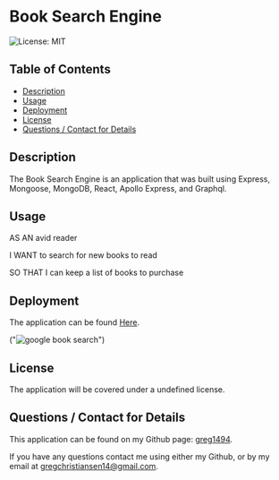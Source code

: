 # Book Search Engine
  ![License: MIT](https://img.shields.io/badge/License-MIT-yellow.svg)

  ## Table of Contents
  * [Description](#description)
  * [Usage](#usage)
  * [Deployment](#deploy)
  * [License](#license)
  * [Questions / Contact for Details](#questions)

  <a name='description'></a>
  ## Description
  
  The Book Search Engine is an application that was built using Express, Mongoose, MongoDB, React, Apollo Express, and Graphql.
  
  
  <a name='usefaq'></a>
  ## Usage
  
  AS AN avid reader
  
  I WANT to search for new books to read
  
  SO THAT I can keep a list of books to purchase

  

  <a name='deploy'></a>
  ## Deployment
  
  The application can be found [Here](https://search-engine-1994.herokuapp.com/).
  
  ("![google book search](https://user-images.githubusercontent.com/91296976/157810450-7174cf51-fd8c-41e7-8d90-0110b97fae0f.jpg)")

 

  <a name='license'></a>
  ## License
  The application will be covered under a undefined license.


  <a name='questions'></a>
  ## Questions / Contact for Details
  This application can be found on my Github page: [greg1494](https://github.com/greg1494).

  If you have any questions contact me using either my Github, or by my email at [gregchristiansen14@gmail.com](gregchristiansen14@gmail.com).
